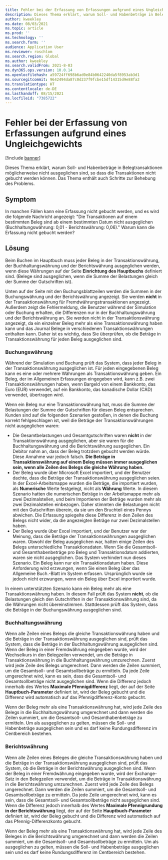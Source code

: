 ```yaml
---
title: Fehler bei der Erfassung von Erfassungen aufgrund eines Ungleichgewichts
description: Dieses Thema erklärt, warum Soll- und Habenbeträge in Belegtransaktionen möglicherweise nicht ausgeglichen sind, so dass die Transaktionen nicht gebucht werden können. Das Thema enthält auch Schritte zur Behebung des Problems.
author: kweekley
ms.date: 08/03/2021
ms.topic: article
ms.prod: ''
ms.technology: ''
ms.search.form: ''
audience: Application User
ms.reviewer: roschlom
ms.search.region: Global
ms.author: kweekley
ms.search.validFrom: 2021-8-03
ms.dyn365.ops.version: 10.0.14
ms.openlocfilehash: a59724ff698b6ad0e84b0642240da5f8953ab3d1
ms.sourcegitcommit: 9642494da87c0d237f9fcbe15df14315d9e88fa2
ms.translationtype: HT
ms.contentlocale: de-DE
ms.lasthandoff: 08/15/2021
ms.locfileid: "7385722"
---
```

# <a name="journal-posting-failure-because-of-imbalance"></a>Fehler bei der Erfassung von Erfassungen aufgrund eines Ungleichgewichts

[!include [banner](../includes/banner.md)]

Dieses Thema erklärt, warum Soll- und Habenbeträge in Belegtransaktionen möglicherweise nicht ausgeglichen sind, so dass die Transaktionen nicht gebucht werden können. Das Thema enthält auch Schritte zur Behebung des Problems.

## <a name="symptom"></a>Symptom

In manchen Fällen kann eine Erfassung nicht gebucht werden, und es wird die folgende Nachricht angezeigt: "Die Transaktionen auf einem bestimmten Beleg sind ab einem bestimmten Datum nicht ausgeglichen (Buchhaltungswährung: 0,01 - Berichtswährung: 0,06)." Warum kann die Erfassung nicht gebucht werden?

## <a name="resolution"></a>Lösung

Beim Buchen im Hauptbuch muss jeder Beleg in der Transaktionswährung, der Buchhaltungswährung und der Berichtswährung ausgeglichen werden, wenn diese Währungen auf der Seite **Einrichtung des Hauptbuchs** definiert sind. (Belege sind ausgeglichen, wenn die Summe der Belastungen gleich der Summe der Gutschriften ist).

Unten auf der Seite mit den Buchungsblattzeilen werden die Summen in der Buchungswährung und der Berichtswährung angezeigt. Sie werden **nicht** in der Transaktionswährung für Fremdwährungstransaktionen angezeigt. Außerdem zeigt die Fehlermeldung, die Benutzer während der Simulation oder Buchung erhalten, die Differenzen nur in der Buchhaltungswährung und der Berichtswährung an. Sie werden nicht in der Transaktionswährung angezeigt, da ein einzelner Beleg mehr als eine Transaktionswährung haben kann und das Journal Belege in verschiedenen Transaktionswährungen enthalten kann. Daher ist es wichtig, dass Sie überprüfen, ob die Beträge in Transaktionswährung für jeden Beleg ausgeglichen sind.

### <a name="transaction-currency"></a>Buchungswährung

Während der Simulation und Buchung prüft das System, dass jeder Beleg in der Transaktionswährung ausgeglichen ist. Für jeden eingegebenen Beleg kann es eine oder mehrere Währungen als Transaktionswährung geben. Ein Beleg, der im Allgemeinen Erfassungen eingegeben wird, kann z.B. zwei Transaktionswährungen haben, wenn Bargeld von einem Bankkonto, das Euro (EUR) verwendet, auf ein Bankkonto, das kanadische Dollar (CAD) verwendet, übertragen wird.

Wenn ein Beleg nur eine Transaktionswährung hat, muss die Summe der Belastungen der Summe der Gutschriften für diesen Beleg entsprechen. Kunden sind auf die folgenden Szenarien gestoßen, in denen die Buchung korrekt fehlgeschlagen ist, weil die Beträge der Transaktionswährungen nicht ausgeglichen waren:

- Die Gesamtbelastungen und Gesamtgutschriften waren **nicht** in der Transaktionswährung ausgeglichen, aber sie waren für die Buchhaltungswährung und die Berichtswährung ausgeglichen. Ein Debitor nahm an, dass der Beleg trotzdem gebucht werden würde. Diese Annahme war jedoch falsch. **Die Beträge in Transaktionswährung auf einem Beleg müssen immer ausgeglichen sein, wenn alle Zeilen des Belegs die gleiche Währung haben.**
- Der Beleg wurde über Microsoft Excel importiert, und der Benutzer dachte, dass die Beträge der Transaktionswährung ausgeglichen seien. In der Excel-Arbeitsmappe wurden die Beträge, die importiert wurden, als **Numerische** Werte festgelegt, nicht als **Währung** Werte. In diesem Szenario hatten die numerischen Beträge in der Arbeitsmappe mehr als zwei Dezimalstellen, und beim Importieren der Beträge wurden mehr als zwei Dezimalstellen einbezogen. Daher stimmten die Belastungen nicht mit den Gutschriften überein, da sie um den Bruchteil eines Pennys abwichen. Die Erfassung spiegelte diese Differenz in den Zeilen des Belegs nicht wider, da die angezeigten Beträge nur zwei Dezimalstellen haben.
- Der Beleg wurde über Excel importiert, und der Benutzer war der Meinung, dass die Beträge der Transaktionswährungen ausgeglichen waren. Obwohl der Beleg ausgeglichen war, hatten einige Zeilen des Belegs unterschiedliche Transaktionsdaten. Wenn Sie die Gesamtsoll- und Gesamthabenbeträge pro Beleg und Transaktionsdatum addierten, waren sie nicht ausgeglichen. Das System verhindert nun dieses Szenario. Ein Beleg kann nur ein Transaktionsdatum haben. Diese Anforderung wird erzwungen, wenn Sie einen Beleg über das Allgemeine Buch.-Blatt im System erfassen. Ursprünglich wurde sie jedoch nicht erzwungen, wenn ein Beleg über Excel importiert wurde.

In einem unterstützten Szenario kann ein Beleg mehr als eine Transaktionswährung haben. In diesem Fall prüft das System **nicht**, ob die Belastungen gleich den Gutschriften in der Transaktionswährung sind, da die Währungen nicht übereinstimmen. Stattdessen prüft das System, dass die Beträge in der Buchungswährung ausgeglichen sind.

### <a name="accounting-currency"></a>Buchhaltungswährung

Wenn alle Zeilen eines Belegs die gleiche Transaktionswährung haben und die Beträge in der Transaktionswährung ausgeglichen sind, prüft das System, dass die Beträge in der Buchhaltungswährung ausgeglichen sind. Wenn der Beleg in einer Fremdwährung eingegeben wurde, wird der Wechselkurs in den Belegzeilen verwendet, um die Beträge in Transaktionswährung in die Buchhaltungswährung umzurechnen. Zuerst wird jede Zeile des Belegs umgerechnet. Dann werden die Zeilen summiert, um die Gesamtsoll- und Gesamtsollbeträge zu ermitteln. Da jede Zeile umgerechnet wird, kann es sein, dass die Gesamtsoll- und Gesamtsollbeträge nicht ausgeglichen sind. Wenn die Differenz jedoch innerhalb des Wertes **Maximale Pfennigdifferenz** liegt, der auf der Seite **Hauptbuch-Parameter** definiert ist, wird der Beleg gebucht und die Differenz wird automatisch auf das Pfennigdifferenz-Konto gebucht.

Wenn der Beleg mehr als eine Transaktionswährung hat, wird jede Zeile des Belegs in die Buchhaltungswährung umgerechnet und dann werden die Zeilen summiert, um die Gesamtsoll- und Gesamthabenbeträge zu ermitteln. Um als ausgeglichen zu gelten, müssen die Soll- und Habenbeträge ausgeglichen sein und es darf keine Rundungsdifferenz im Centbereich bestehen.

### <a name="reporting-currency"></a>Berichtswährung

Wenn alle Zeilen eines Beleges die gleiche Transaktionswährung haben und die Beträge in der Transaktionswährung ausgeglichen sind, prüft das System, ob die Beträge in der Berichtswährung ausgeglichen sind. Wenn der Beleg in einer Fremdwährung eingegeben wurde, wird der Exchange-Satz in den Belegzeilen verwendet, um die Beträge in Transaktionswährung in die Berichtswährung umzurechnen. Zuerst wird jede Zeile des Belegs umgerechnet. Dann werden die Zeilen summiert, um die Gesamtsoll- und Gesamtsollbeträge zu ermitteln. Da jede Zeile umgerechnet wird, kann es sein, dass die Gesamtsoll- und Gesamtsollbeträge nicht ausgeglichen sind. Wenn die Differenz jedoch innerhalb des Wertes **Maximale Pfennigrundung in der Berichtswährung** liegt, der auf der Seite **Hauptbuch-Parameter** definiert ist, wird der Beleg gebucht und die Differenz wird automatisch auf das Pfennig-Differenzkonto gebucht.

Wenn der Beleg mehr als eine Transaktionswährung hat, wird jede Zeile des Beleges in die Berichtswährung umgerechnet und dann werden die Zeilen summiert, um die Gesamtsoll- und Gesamtsollbeträge zu ermitteln. Um als ausgeglichen zu gelten, müssen die Soll- und Habenbeträge ausgeglichen sein und es darf keine Rundungsdifferenz im Centbereich bestehen.
